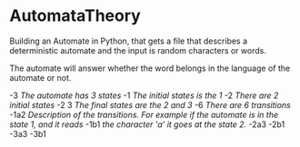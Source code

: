 # AutomataTheory


Building an Automate in Python, that gets a file that describes a deterministic automate
and the input is random characters or words.

The automate will answer whether the word belongs in the language of the automate or not.

-3         *The automate has 3 states*
-1         *The initial states is the 1*
-2         *There are 2 initial states*
-2 3       *The final states are the 2 and 3*
-6         *There are 6 transitions*
-1a2       *Description of the transitions. For example if the automate is in the state 1, and it reads*
-1b1       *the character 'a' it goes at the state 2.*
-2a3
-2b1
-3a3
-3b1

